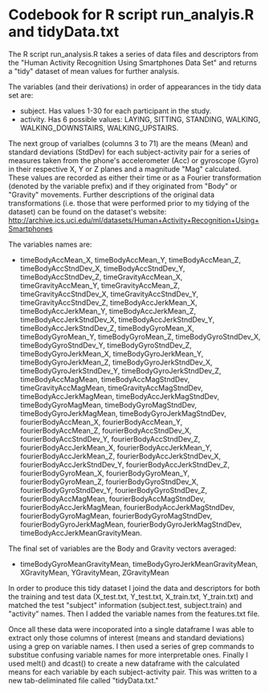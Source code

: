 # Codebook for R script run_analyis.R and tidyData.txt

The R script run_analysis.R takes a series of data files and descriptors from the "Human Activity Recognition Using Smartphones Data Set" and returns a "tidy" dataset of mean values for further analysis.

The variables (and their derivations) in order of appearances in the tidy data set are:

- subject. Has values 1-30 for each participant in the study.
- activity. Has 6 possible values: LAYING, SITTING, STANDING, WALKING, WALKING_DOWNSTAIRS, WALKING_UPSTAIRS.

The next group of varialbes (columns 3 to 71) are the means (Mean) and standard deviations (StdDev) for each subject-activity pair for a series of measures taken from the phone's accelerometer (Acc) or gyroscope (Gyro) in their respective X, Y or Z planes and a magnitude "Mag" calculated. These values are recorded as either their time or as a Fourier transformation (denoted by the variable prefix) and if they originated from "Body" or "Gravity" movements. Further descriptions of the original data transformations (i.e. those that were performed prior to my tidying of the dataset) can be found on the dataset's website: http://archive.ics.uci.edu/ml/datasets/Human+Activity+Recognition+Using+Smartphones

The variables names are: 
- timeBodyAccMean_X, timeBodyAccMean_Y, timeBodyAccMean_Z, timeBodyAccStndDev_X, timeBodyAccStndDev_Y, timeBodyAccStndDev_Z, timeGravityAccMean_X, timeGravityAccMean_Y, timeGravityAccMean_Z, timeGravityAccStndDev_X, timeGravityAccStndDev_Y, timeGravityAccStndDev_Z, timeBodyAccJerkMean_X, timeBodyAccJerkMean_Y, timeBodyAccJerkMean_Z, timeBodyAccJerkStndDev_X, timeBodyAccJerkStndDev_Y, timeBodyAccJerkStndDev_Z, timeBodyGyroMean_X, timeBodyGyroMean_Y, timeBodyGyroMean_Z, timeBodyGyroStndDev_X, timeBodyGyroStndDev_Y, timeBodyGyroStndDev_Z, timeBodyGyroJerkMean_X, timeBodyGyroJerkMean_Y, timeBodyGyroJerkMean_Z, timeBodyGyroJerkStndDev_X, timeBodyGyroJerkStndDev_Y, timeBodyGyroJerkStndDev_Z, timeBodyAccMagMean, timeBodyAccMagStndDev, timeGravityAccMagMean, timeGravityAccMagStndDev, timeBodyAccJerkMagMean, timeBodyAccJerkMagStndDev, timeBodyGyroMagMean, timeBodyGyroMagStndDev, timeBodyGyroJerkMagMean, timeBodyGyroJerkMagStndDev, fourierBodyAccMean_X, fourierBodyAccMean_Y, fourierBodyAccMean_Z, fourierBodyAccStndDev_X, fourierBodyAccStndDev_Y, fourierBodyAccStndDev_Z, fourierBodyAccJerkMean_X, fourierBodyAccJerkMean_Y, fourierBodyAccJerkMean_Z, fourierBodyAccJerkStndDev_X, fourierBodyAccJerkStndDev_Y, fourierBodyAccJerkStndDev_Z, fourierBodyGyroMean_X, fourierBodyGyroMean_Y, fourierBodyGyroMean_Z, fourierBodyGyroStndDev_X, fourierBodyGyroStndDev_Y, fourierBodyGyroStndDev_Z, fourierBodyAccMagMean, fourierBodyAccMagStndDev, fourierBodyAccJerkMagMean, fourierBodyAccJerkMagStndDev, fourierBodyGyroMagMean, fourierBodyGyroMagStndDev, fourierBodyGyroJerkMagMean, fourierBodyGyroJerkMagStndDev, timeBodyAccJerkMeanGravityMean.

The final set of variables are the Body and Gravity vectors averaged:
- timeBodyGyroMeanGravityMean, timeBodyGyroJerkMeanGravityMean, XGravityMean, YGravityMean, ZGravityMean

In order to produce this tidy dataset I joind the data and descriptors for both the training and test data (X_test.txt, Y_test.txt, X_train.txt, Y_train.txt) and matched the test "subject" information (subject.test, subject.train) and "activity" names. Then I added the variable names from the features.txt file.

Once all these data were incoporated into a single dataframe I was able to extract only those columns of interest (means and standard deviations) using a grep on variable names. I then used a series of grep commands to substitue confusing variable names for more interpretable ones. Finally I used melt() and dcast() to create a new dataframe with the calculated means for each variable by each subject-activity pair. This was written to a new tab-deliminated file called "tidyData.txt."

